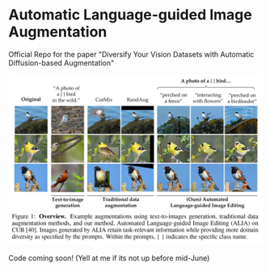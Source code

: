 # Automatic Language-guided Image Augmentation

Official Repo for the paper "Diversify Your Vision Datasets with Automatic
Diffusion-based Augmentation"

![Teaser](figures/teaser_w_caption.png)

Code coming soon! (Yell at me if its not up before mid-June)

<!-- 
## Code Structure
![Method](figures/method_w_caption.png)


### Generating Captions

### Augmenting Images with Diffusion

### Filtering

### Training -->